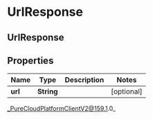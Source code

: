 # UrlResponse

## UrlResponse

## Properties

|Name | Type | Description | Notes|
|------------ | ------------- | ------------- | -------------|
| **url** | **String** |  | [optional] |



_PureCloudPlatformClientV2@159.1.0_

